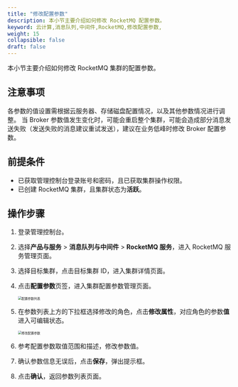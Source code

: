 ```yaml
---
title: "修改配置参数"
description: 本小节主要介绍如何修改 RocketMQ 配置参数。 
keyword: 云计算,消息队列,中间件,RocketMQ,修改配置参数,
weight: 15
collapsible: false
draft: false
---
```


本小节主要介绍如何修改 RocketMQ 集群的配置参数。

## 注意事项

各参数的值设置需根据云服务器、存储磁盘配置情况，以及其他参数情况进行调整。
当 Broker 参数值发生变化时，可能会重启整个集群，可能会造成部分消息发送失败（发送失败的消息建议重试发送），建议在业务低峰时修改 Broker 配置参数。

## 前提条件

- 已获取管理控制台登录账号和密码，且已获取集群操作权限。
- 已创建 RocketMQ 集群，且集群状态为**活跃**。

## 操作步骤

1. 登录管理控制台。
2. 选择**产品与服务** > **消息队列与中间件** > **RocketMQ 服务**，进入 RocketMQ 服务管理页面。
3. 选择目标集群，点击目标集群 ID，进入集群详情页面。
4. 点击**配置参数**页签，进入集群配置参数管理页面。

   <img src="/middware/rocketmq/_images/para_list.png" alt="配置参数列表" style="zoom:50%;" />

5. 在参数列表上方的下拉框选择修改的角色，点击**修改属性**，对应角色的参数**值**进入可编辑状态。
   
   <img src="/middware/rocketmq/_images/modify_para.png" alt="修改配置参数" style="zoom:50%;" />

6. 参考配置参数取值范围和描述，修改参数值。
7. 确认参数信息无误后，点击**保存**，弹出提示框。
8. 点击**确认**，返回参数列表页面。

